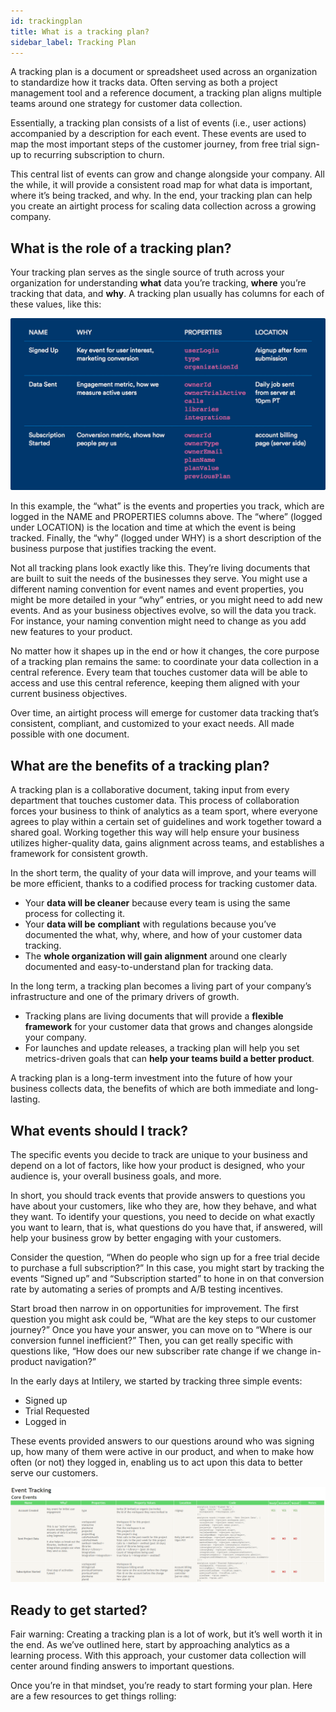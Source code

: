 ```yaml
---
id: trackingplan
title: What is a tracking plan?
sidebar_label: Tracking Plan
---
```


A tracking plan is a document or spreadsheet used across an organization to standardize how it tracks data. Often serving as both a project management tool and a reference document, a tracking plan aligns multiple teams around one strategy for customer data collection.

Essentially, a tracking plan consists of a list of events (i.e., user actions) accompanied by a description for each event. These events are used to map the most important steps of the customer journey, from free trial sign-up to recurring subscription to churn.

This central list of events can grow and change alongside your company. All the while, it will provide a consistent road map for what data is important, where it’s being tracked, and why. In the end, your tracking plan can help you create an airtight process for scaling data collection across a growing company.

## **What is the role of a tracking plan?**

Your tracking plan serves as the single source of truth across your organization for understanding **what** data you’re tracking, **where** you’re tracking that data, and **why**. A tracking plan usually has columns for each of these values, like this:

![what to track](/img/cols.jpg)

In this example, the “what” is the events and properties you track, which are logged in the NAME and PROPERTIES columns above. The “where” (logged under LOCATION) is the location and time at which the event is being tracked. Finally, the “why” (logged under WHY) is a short description of the business purpose that justifies tracking the event.

Not all tracking plans look exactly like this. They’re living documents that are built to suit the needs of the businesses they serve. You might use a different naming convention for event names and event properties, you might be more detailed in your “why” entries, or you might need to add new events. And as your business objectives evolve, so will the data you track. For instance, your naming convention might need to change as you add new features to your product.

No matter how it shapes up in the end or how it changes, the core purpose of a tracking plan remains the same: to coordinate your data collection in a central reference. Every team that touches customer data will be able to access and use this central reference, keeping them aligned with your current business objectives.

Over time, an airtight process will emerge for customer data tracking that’s consistent, compliant, and customized to your exact needs. All made possible with one document.

## **What are the benefits of a tracking plan?**

A tracking plan is a collaborative document, taking input from every department that touches customer data. This process of collaboration forces your business to think of analytics as a team sport, where everyone agrees to play within a certain set of guidelines and work together toward a shared goal. Working together this way will help ensure your business utilizes higher-quality data, gains alignment across teams, and establishes a framework for consistent growth.

In the short term, the quality of your data will improve, and your teams will be more efficient, thanks to a codified process for tracking customer data.

- Your **data will be cleaner** because every team is using the same process for collecting it.
- Your **data will be** **compliant** with regulations because you’ve documented the what, why, where, and how of your customer data tracking.
- The **whole organization will gain alignment** around one clearly documented and easy-to-understand plan for tracking data.

In the long term, a tracking plan becomes a living part of your company’s infrastructure and one of the primary drivers of growth.

- Tracking plans are living documents that will provide a **flexible framework** for your customer data that grows and changes alongside your company.
- For launches and update releases, a tracking plan will help you set metrics-driven goals that can **help your teams build a better product**.

A tracking plan is a long-term investment into the future of how your business collects data, the benefits of which are both immediate and long-lasting.

## What events should I track?

The specific events you decide to track are unique to your business and depend on a lot of factors, like how your product is designed, who your audience is, your overall business goals, and more.

In short, you should track events that provide answers to questions you have about your customers, like who they are, how they behave, and what they want. To identify your questions, you need to decide on what exactly you want to learn, that is, what questions do you have that, if answered, will help your business grow by better engaging with your customers.

Consider the question, “When do people who sign up for a free trial decide to purchase a full subscription?” In this case, you might start by tracking the events “Signed up” and “Subscription started” to hone in on that conversion rate by automating a series of prompts and A/B testing incentives.

Start broad then narrow in on opportunities for improvement. The first question you might ask could be, “What are the key steps to our customer journey?” Once you have your answer, you can move on to “Where is our conversion funnel inefficient?” Then, you can get really specific with questions like, “How does our new subscriber rate change if we change in-product navigation?”

In the early days at Intilery, we started by tracking three simple events:

- Signed up
- Trial Requested
- Logged in

These events provided answers to our questions around who was signing up, how many of them were active in our product, and when to make how often (or not) they logged in, enabling us to act upon this data to better serve our customers.

![Zoom with margin](/img/events.png)

## **Ready to get started?**

Fair warning: Creating a tracking plan is a lot of work, but it’s well worth it in the end. As we’ve outlined here, start by approaching analytics as a learning process. With this approach, your customer data collection will center around finding answers to important questions.

Once you’re in that mindset, you’re ready to start forming your plan. Here are a few resources to get things rolling: